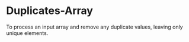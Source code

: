 # Duplicates-Array
To process an input array and remove any duplicate values, leaving only unique elements.
